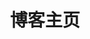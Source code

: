 ---
bgImage: /bg.webp
heroText: 啾咪
heroFullScreen: false
home: true
icon: home
layout: BlogHome
tagline: ( ^.< )
title: 博客主页
---